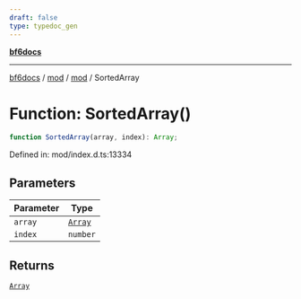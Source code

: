 ```yaml
---
draft: false
type: typedoc_gen
---
```


[**bf6docs**](../../../_index.md)

***

[bf6docs](../../../_index.md) / [mod](../../_index.md) / [mod](../_index.md) / SortedArray

# Function: SortedArray()

```ts
function SortedArray(array, index): Array;
```

Defined in: mod/index.d.ts:13334

## Parameters

| Parameter | Type |
| ------ | ------ |
| `array` | [`Array`](../Array/_index.md) |
| `index` | `number` |

## Returns

[`Array`](../Array/_index.md)
